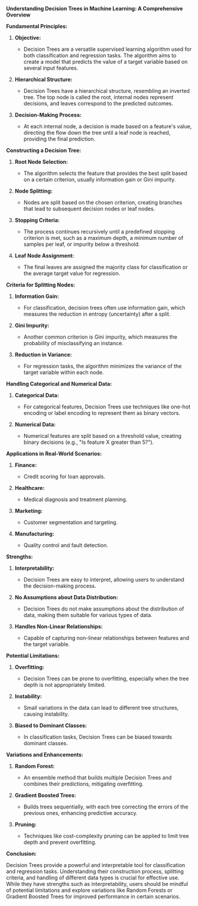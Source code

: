 **Understanding Decision Trees in Machine Learning: A Comprehensive Overview**

**Fundamental Principles:**

1. **Objective:**
   - Decision Trees are a versatile supervised learning algorithm used for both classification and regression tasks. The algorithm aims to create a model that predicts the value of a target variable based on several input features.

2. **Hierarchical Structure:**
   - Decision Trees have a hierarchical structure, resembling an inverted tree. The top node is called the root, internal nodes represent decisions, and leaves correspond to the predicted outcomes.

3. **Decision-Making Process:**
   - At each internal node, a decision is made based on a feature's value, directing the flow down the tree until a leaf node is reached, providing the final prediction.

**Constructing a Decision Tree:**

1. **Root Node Selection:**
   - The algorithm selects the feature that provides the best split based on a certain criterion, usually information gain or Gini impurity.

2. **Node Splitting:**
   - Nodes are split based on the chosen criterion, creating branches that lead to subsequent decision nodes or leaf nodes.

3. **Stopping Criteria:**
   - The process continues recursively until a predefined stopping criterion is met, such as a maximum depth, a minimum number of samples per leaf, or impurity below a threshold.

4. **Leaf Node Assignment:**
   - The final leaves are assigned the majority class for classification or the average target value for regression.

**Criteria for Splitting Nodes:**

1. **Information Gain:**
   - For classification, decision trees often use information gain, which measures the reduction in entropy (uncertainty) after a split.

2. **Gini Impurity:**
   - Another common criterion is Gini impurity, which measures the probability of misclassifying an instance.

3. **Reduction in Variance:**
   - For regression tasks, the algorithm minimizes the variance of the target variable within each node.

**Handling Categorical and Numerical Data:**

1. **Categorical Data:**
   - For categorical features, Decision Trees use techniques like one-hot encoding or label encoding to represent them as binary vectors.

2. **Numerical Data:**
   - Numerical features are split based on a threshold value, creating binary decisions (e.g., "Is feature X greater than 5?").

**Applications in Real-World Scenarios:**

1. **Finance:**
   - Credit scoring for loan approvals.

2. **Healthcare:**
   - Medical diagnosis and treatment planning.

3. **Marketing:**
   - Customer segmentation and targeting.

4. **Manufacturing:**
   - Quality control and fault detection.

**Strengths:**

1. **Interpretability:**
   - Decision Trees are easy to interpret, allowing users to understand the decision-making process.

2. **No Assumptions about Data Distribution:**
   - Decision Trees do not make assumptions about the distribution of data, making them suitable for various types of data.

3. **Handles Non-Linear Relationships:**
   - Capable of capturing non-linear relationships between features and the target variable.

**Potential Limitations:**

1. **Overfitting:**
   - Decision Trees can be prone to overfitting, especially when the tree depth is not appropriately limited.

2. **Instability:**
   - Small variations in the data can lead to different tree structures, causing instability.

3. **Biased to Dominant Classes:**
   - In classification tasks, Decision Trees can be biased towards dominant classes.

**Variations and Enhancements:**

1. **Random Forest:**
   - An ensemble method that builds multiple Decision Trees and combines their predictions, mitigating overfitting.

2. **Gradient Boosted Trees:**
   - Builds trees sequentially, with each tree correcting the errors of the previous ones, enhancing predictive accuracy.

3. **Pruning:**
   - Techniques like cost-complexity pruning can be applied to limit tree depth and prevent overfitting.

**Conclusion:**

Decision Trees provide a powerful and interpretable tool for classification and regression tasks. Understanding their construction process, splitting criteria, and handling of different data types is crucial for effective use. While they have strengths such as interpretability, users should be mindful of potential limitations and explore variations like Random Forests or Gradient Boosted Trees for improved performance in certain scenarios.